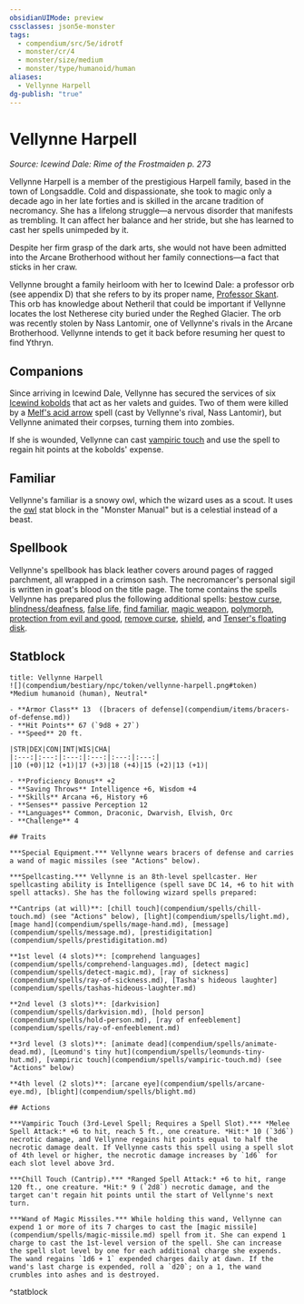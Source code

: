 ```yaml
---
obsidianUIMode: preview
cssclasses: json5e-monster
tags:
  - compendium/src/5e/idrotf
  - monster/cr/4
  - monster/size/medium
  - monster/type/humanoid/human
aliases:
  - Vellynne Harpell
dg-publish: "true"
---
```

# Vellynne Harpell
*Source: Icewind Dale: Rime of the Frostmaiden p. 273*  

Vellynne Harpell is a member of the prestigious Harpell family, based in the town of Longsaddle. Cold and dispassionate, she took to magic only a decade ago in her late forties and is skilled in the arcane tradition of necromancy. She has a lifelong struggle—a nervous disorder that manifests as trembling. It can affect her balance and her stride, but she has learned to cast her spells unimpeded by it.

Despite her firm grasp of the dark arts, she would not have been admitted into the Arcane Brotherhood without her family connections—a fact that sticks in her craw.

Vellynne brought a family heirloom with her to Icewind Dale: a professor orb (see appendix D) that she refers to by its proper name, [Professor Skant](compendium/items/professor-skant-idrotf.md). This orb has knowledge about Netheril that could be important if Vellynne locates the lost Netherese city buried under the Reghed Glacier. The orb was recently stolen by Nass Lantomir, one of Vellynne's rivals in the Arcane Brotherhood. Vellynne intends to get it back before resuming her quest to find Ythryn.

## Companions

Since arriving in Icewind Dale, Vellynne has secured the services of six [Icewind kobolds](compendium/bestiary/humanoid/icewind-kobold-idrotf.md) that act as her valets and guides. Two of them were killed by a [Melf's acid arrow](compendium/spells/melfs-acid-arrow.md) spell (cast by Vellynne's rival, Nass Lantomir), but Vellynne animated their corpses, turning them into zombies.

If she is wounded, Vellynne can cast [vampiric touch](compendium/spells/vampiric-touch.md) and use the spell to regain hit points at the kobolds' expense.

## Familiar

Vellynne's familiar is a snowy owl, which the wizard uses as a scout. It uses the [owl](compendium/bestiary/beast/owl.md) stat block in the "Monster Manual" but is a celestial instead of a beast.

## Spellbook

Vellynne's spellbook has black leather covers around pages of ragged parchment, all wrapped in a crimson sash. The necromancer's personal sigil is written in goat's blood on the title page. The tome contains the spells Vellynne has prepared plus the following additional spells: [bestow curse](compendium/spells/bestow-curse.md), [blindness/deafness](compendium/spells/blindness-deafness.md), [false life](compendium/spells/false-life.md), [find familiar](compendium/spells/find-familiar.md), [magic weapon](compendium/spells/magic-weapon.md), [polymorph](compendium/spells/polymorph.md), [protection from evil and good](compendium/spells/protection-from-evil-and-good.md), [remove curse](compendium/spells/remove-curse.md), [shield](compendium/spells/shield.md), and [Tenser's floating disk](compendium/spells/tensers-floating-disk.md).

## Statblock

```ad-statblock
title: Vellynne Harpell
![](compendium/bestiary/npc/token/vellynne-harpell.png#token)
*Medium humanoid (human), Neutral*

- **Armor Class** 13  ([bracers of defense](compendium/items/bracers-of-defense.md))
- **Hit Points** 67 (`9d8 + 27`)
- **Speed** 20 ft.

|STR|DEX|CON|INT|WIS|CHA|
|:---:|:---:|:---:|:---:|:---:|:---:|
|10 (+0)|12 (+1)|17 (+3)|18 (+4)|15 (+2)|13 (+1)|

- **Proficiency Bonus** +2
- **Saving Throws** Intelligence +6, Wisdom +4
- **Skills** Arcana +6, History +6
- **Senses** passive Perception 12
- **Languages** Common, Draconic, Dwarvish, Elvish, Orc
- **Challenge** 4

## Traits

***Special Equipment.*** Vellynne wears bracers of defense and carries a wand of magic missiles (see "Actions" below).

***Spellcasting.*** Vellynne is an 8th-level spellcaster. Her spellcasting ability is Intelligence (spell save DC 14, +6 to hit with spell attacks). She has the following wizard spells prepared:

**Cantrips (at will)**: [chill touch](compendium/spells/chill-touch.md) (see "Actions" below), [light](compendium/spells/light.md), [mage hand](compendium/spells/mage-hand.md), [message](compendium/spells/message.md), [prestidigitation](compendium/spells/prestidigitation.md)

**1st level (4 slots)**: [comprehend languages](compendium/spells/comprehend-languages.md), [detect magic](compendium/spells/detect-magic.md), [ray of sickness](compendium/spells/ray-of-sickness.md), [Tasha's hideous laughter](compendium/spells/tashas-hideous-laughter.md)

**2nd level (3 slots)**: [darkvision](compendium/spells/darkvision.md), [hold person](compendium/spells/hold-person.md), [ray of enfeeblement](compendium/spells/ray-of-enfeeblement.md)

**3rd level (3 slots)**: [animate dead](compendium/spells/animate-dead.md), [Leomund's tiny hut](compendium/spells/leomunds-tiny-hut.md), [vampiric touch](compendium/spells/vampiric-touch.md) (see "Actions" below)

**4th level (2 slots)**: [arcane eye](compendium/spells/arcane-eye.md), [blight](compendium/spells/blight.md)

## Actions

***Vampiric Touch (3rd-Level Spell; Requires a Spell Slot).*** *Melee Spell Attack:* +6 to hit, reach 5 ft., one creature. *Hit:* 10 (`3d6`) necrotic damage, and Vellynne regains hit points equal to half the necrotic damage dealt. If Vellynne casts this spell using a spell slot of 4th level or higher, the necrotic damage increases by `1d6` for each slot level above 3rd.

***Chill Touch (Cantrip).*** *Ranged Spell Attack:* +6 to hit, range 120 ft., one creature. *Hit:* 9 (`2d8`) necrotic damage, and the target can't regain hit points until the start of Vellynne's next turn.

***Wand of Magic Missiles.*** While holding this wand, Vellynne can expend 1 or more of its 7 charges to cast the [magic missile](compendium/spells/magic-missile.md) spell from it. She can expend 1 charge to cast the 1st-level version of the spell. She can increase the spell slot level by one for each additional charge she expends. The wand regains `1d6 + 1` expended charges daily at dawn. If the wand's last charge is expended, roll a `d20`; on a 1, the wand crumbles into ashes and is destroyed.
```
^statblock